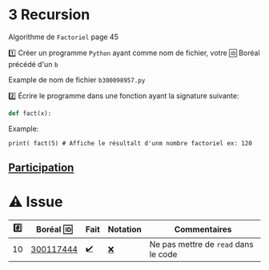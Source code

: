 # 3 Recursion

Algorithme de `Factoriel` page 45

:one: Créer un programme `Python` ayant comme nom de fichier, votre :id: Boréal précédé d'un `b`

Example de nom de fichier `b300098957.py`

:two: Écrire le programme dans une fonction ayant la signature suivante:

```python
def fact(x):
```

Example: 

```
print( fact(5) # Affiche le résultalt d'unm nombre factoriel ex: 120
```

## [Participation](.scripts/Participation.md)

# :warning: Issue

|:hash:| Boréal :id:                | Fait          | Notation         |   Commentaires |
|------|----------------------------|--------------------|------------------|----------------|
| 10 | [300117444](b300117444.py) | [:heavy_check_mark:](.scripts/Execution.md#etudiant-300117444) | [:x:](.scripts/Execution.md#etudiant-300117444) | Ne pas mettre de `read` dans le code |
